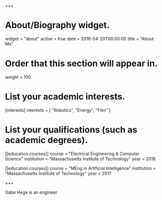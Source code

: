 +++
# About/Biography widget.
widget = "about"
active = true
date = 2016-04-20T00:00:00
title = "About Me"

# Order that this section will appear in.
weight = 100
# List your academic interests.
[interests]
  interests = [
    "Robotics",
    "Energy",
    "Film"
  ]

# List your qualifications (such as academic degrees).
[[education.courses]]
  course = "Electrical Engineering & Computer Science"
  institution = "Massachusetts Institute of Technology"
  year = 2016

[[education.courses]]
  course = "MEng in Artificial Intelligence"
  institution = "Massachusetts Institute of Technology"
  year = 2017

+++

Gabe Hege is an engineer
